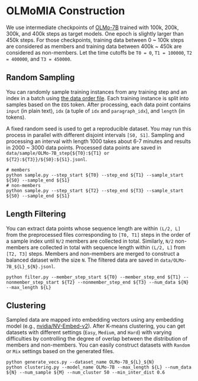 # OLMoMIA Construction
We use intermediate checkpoints of [OLMo-7B](https://huggingface.co/allenai/OLMo-7B) trained with 100k, 200k, 300k, and 400k steps as target models.
One epoch is slightly larger than 450k steps.
For those checkpoints, training data between 0 ~ 100k steps are considered as members and training data between 400k ~ 450k are considered as non-members.
Let the time cutoffs be `T0 = 0`, `T1 = 100000`, `T2 = 400000`, and `T3 = 450000`.

## Random Sampling
You can randomly sample training instances from any training step and an index in a batch using [the data order file](https://olmo-checkpoints.org/ai2-llm/olmo-medium/wvc30anm/train_data/global_indices.npy).
Each training instance is split into samples based on the `EOS` token.
After processing, each data point contains `input` (in plain text), `idx` (a tuple of `idx` and `paragraph_idx`), and `length` (in tokens).

A fixed random seed is used to get a reproducible dataset.
You may run this process in parallel with different disjoint intervals `[S0, S1]`.
Sampling and processing an interval with length 1000 takes about 6-7 minutes and results in 2000 ~ 3000 data points.
Processed data points are saved in `data/sample/OLMo-7B_step{${T0}:${T1} or ${T2}:${T3}}/${S0}:${S1}.jsonl`.

```
# members
python sample.py --step_start ${T0} --step_end ${T1} --sample_start ${S0} --sample_end ${S1}
# non-members
python sample.py --step_start ${T2} --step_end ${T3} --sample_start ${S0} --sample_end ${S1}
```

## Length Filtering
You can extract data points whose sequence length are within `(L/2, L]` from the preprocessed files corresponding to `[T0, T1]` steps in the order of a sample index until `N/2` members are collected in total.
Similarly, `N/2` non-members are collected in total with sequence length within `(L/2, L]` from `[T2, T3]` steps.
Members and non-members are merged to construct a balanced dataset with the size `N`.
The filtered data are saved in `data/OLMo-7B_${L}_${N}.jsonl`.
```
python filter.py --member_step_start ${T0} --member_step_end ${T1} --nonmember_step_start ${T2} --nonmember_step_end ${T3} --num_data ${N} --max_length ${L}
```

## Clustering
Sampled data are mapped into embedding vectors using any embedding model (e.g., [nvidia/NV-Embed-v2](https://huggingface.co/nvidia/NV-Embed-v2)).
After K-means clustering, you can get datasets with different settings (`Easy`, `Medium`, and `Hard`) with varying difficulties by controlling the degree of overlap between the distribution of members and non-members.
You can easily construct datasets with `Random` or `Mix` settings based on the generated files.
```
python generate_vecs.py --dataset_name OLMo-7B_${L}_${N}
python clustering.py --model_name OLMo-7B --max_length ${L} --num_data ${N} --num_sample ${M} --num_cluster 50 --min_inter_dist 0.6
```
